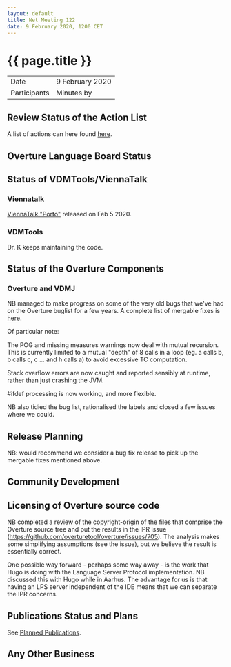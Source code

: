 ```yaml
---
layout: default
title: Net Meeting 122
date: 9 February 2020, 1200 CET
---
```


<script src="http://code.jquery.com/jquery-1.11.1.min.js">
</script>
<script src="/javascripts/edit.js"></script>
<script>setEditButonNm();</script>

# {{ page.title }}

|||
|---|---|
| Date | 9 February 2020 |
| Participants  |   Minutes by  |

## Review Status of the Action List

A list of actions can here found [here](https://github.com/overturetool/overturetool.github.io/issues?q=is%3Aissue+is%3Aopen+label%3A%22action+net-meeting%22).



## Overture Language Board Status


## Status of VDMTools/ViennaTalk

### Viennatalk
[ViennaTalk "Porto"](https://github.com/tomooda/ViennaTalk/releases/tag/Porto) released on Feb 5 2020.

### VDMTools
Dr. K keeps maintaining the code.

##  Status of the Overture Components

### Overture and VDMJ

NB managed to make progress on some of the very old bugs that we've had on the Overture buglist for a few years. A complete list of mergable fixes is [here](https://github.com/overturetool/overture/issues?q=is%3Aissue+is%3Aopen+label%3AMergable).

Of particular note:

The POG and missing measures warnings now deal with mutual recursion. This is currently limited to a mutual "depth" of 8 calls in a loop (eg. a calls b, b calls c, c ... and h calls a) to avoid excessive TC computation.

Stack overflow errors are now caught and reported sensibly at runtime, rather than just crashing the JVM.

#ifdef processing is now working, and more flexible.

NB also tidied the bug list, rationalised the labels and closed a few issues where we could.

##  Release Planning

NB: would recommend we consider a bug fix release to pick up the mergable fixes mentioned above.

##  Community Development


##  Licensing of Overture source code

NB completed a review of the copyright-origin of the files that comprise the Overture source tree and put the results in the IPR issue (https://github.com/overturetool/overture/issues/705). The analysis makes some simplifying assumptions (see the issue), but we believe the result is essentially correct.

One possible way forward - perhaps some way away - is the work that Hugo is doing with the Language Server Protocol implementation. NB discussed this with Hugo while in Aarhus. The advantage for us is that having an LPS server independent of the IDE means that we can separate the IPR concerns.

##  Publications Status and Plans

See [Planned Publications](http://overturetool.org/publications/PlannedPublications.html).


##  Any Other Business


<div id="edit_page_div"></div>
